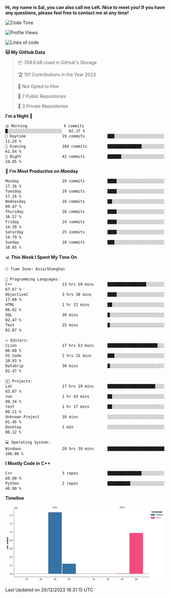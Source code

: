 **Hi, my name is Sal, you can also call me LeK. Nice to meet you! If you have any questions, please feel free to contact me at any time!**

<!--START_SECTION:waka-->
![Code Time](http://img.shields.io/badge/Code%20Time-133%20hrs%2039%20mins-blue)

![Profile Views](http://img.shields.io/badge/Profile%20Views-0-blue)

![Lines of code](https://img.shields.io/badge/From%20Hello%20World%20I%27ve%20Written-2.7%20million%20lines%20of%20code-blue)

**🐱 My GitHub Data** 

> 📦 708.6 kB Used in GitHub's Storage 
 > 
> 🏆 101 Contributions in the Year 2023
 > 
> 🚫 Not Opted to Hire
 > 
> 📜 7 Public Repositories 
 > 
> 🔑 3 Private Repositories 
 > 
**I'm a Night 🦉** 

```text
🌞 Morning                4 commits           █░░░░░░░░░░░░░░░░░░░░░░░░   02.37 % 
🌆 Daytime                19 commits          ███░░░░░░░░░░░░░░░░░░░░░░   11.24 % 
🌃 Evening                104 commits         ███████████████░░░░░░░░░░   61.54 % 
🌙 Night                  42 commits          ██████░░░░░░░░░░░░░░░░░░░   24.85 % 
```
📅 **I'm Most Productive on Monday** 

```text
Monday                   29 commits          ████░░░░░░░░░░░░░░░░░░░░░   17.16 % 
Tuesday                  29 commits          ████░░░░░░░░░░░░░░░░░░░░░   17.16 % 
Wednesday                16 commits          ██░░░░░░░░░░░░░░░░░░░░░░░   09.47 % 
Thursday                 28 commits          ████░░░░░░░░░░░░░░░░░░░░░   16.57 % 
Friday                   24 commits          ████░░░░░░░░░░░░░░░░░░░░░   14.20 % 
Saturday                 25 commits          ████░░░░░░░░░░░░░░░░░░░░░   14.79 % 
Sunday                   18 commits          ███░░░░░░░░░░░░░░░░░░░░░░   10.65 % 
```


📊 **This Week I Spent My Time On** 

```text
🕑︎ Time Zone: Asia/Shanghai

💬 Programming Languages: 
C++                      13 hrs 59 mins      █████████████████░░░░░░░░   67.67 % 
ObjectiveC               3 hrs 38 mins       ████░░░░░░░░░░░░░░░░░░░░░   17.60 % 
HTML                     1 hr 22 mins        ██░░░░░░░░░░░░░░░░░░░░░░░   06.62 % 
SQL                      30 mins             █░░░░░░░░░░░░░░░░░░░░░░░░   02.47 % 
Text                     25 mins             █░░░░░░░░░░░░░░░░░░░░░░░░   02.07 % 

🔥 Editors: 
CLion                    17 hrs 53 mins      ██████████████████████░░░   86.60 % 
VS Code                  2 hrs 15 mins       ███░░░░░░░░░░░░░░░░░░░░░░   10.93 % 
DataGrip                 30 mins             █░░░░░░░░░░░░░░░░░░░░░░░░   02.47 % 

🐱‍💻 Projects: 
Lat                      17 hrs 19 mins      █████████████████████░░░░   83.87 % 
vue                      1 hr 43 mins        ██░░░░░░░░░░░░░░░░░░░░░░░   08.34 % 
test                     1 hr 17 mins        ██░░░░░░░░░░░░░░░░░░░░░░░   06.21 % 
Unknown Project          18 mins             ░░░░░░░░░░░░░░░░░░░░░░░░░   01.45 % 
Desktop                  1 min               ░░░░░░░░░░░░░░░░░░░░░░░░░   00.12 % 

💻 Operating System: 
Windows                  20 hrs 39 mins      █████████████████████████   100.00 % 
```

**I Mostly Code in C++** 

```text
C++                      3 repos             ███████████████░░░░░░░░░░   60.00 % 
Python                   2 repos             ██████████░░░░░░░░░░░░░░░   40.00 % 
```



**Timeline**

![Lines of Code chart](https://raw.githubusercontent.com/LeKZzzz/LeKZzzz/master/assets/bar_graph.png)


 Last Updated on 26/12/2023 18:31:15 UTC
<!--END_SECTION:waka-->
